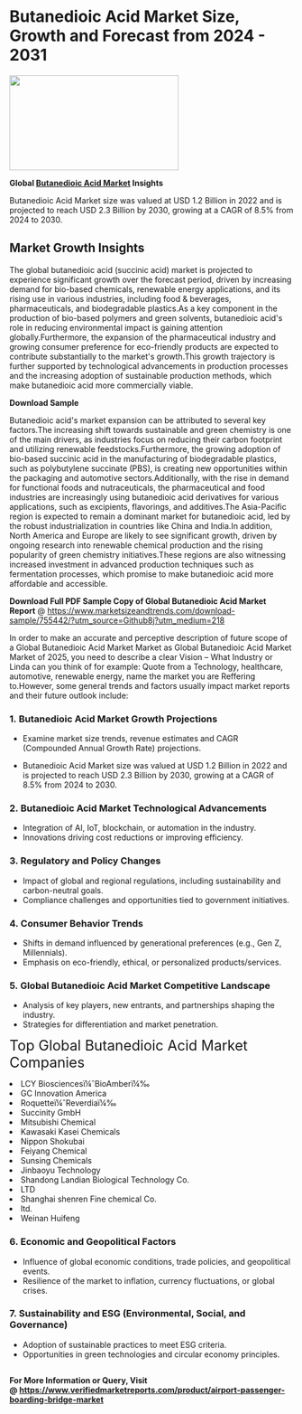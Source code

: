 <H1>Butanedioic Acid Market Size, Growth and Forecast from 2024 - 2031</H1><img class="aligncenter size-medium wp-image-584254" src="https://thirdeyenews.in/wp-content/uploads/2024/09/Global-Market-Research-300x168.jpeg" alt="" width="300" height="168" /><p><strong>Global&nbsp;<a href="https://www.marketsizeandtrends.com/download-sample/755442/?utm_source=Github8j?utm_medium=218">Butanedioic Acid Market</a> Insights</strong></p><p>Butanedioic Acid Market size was valued at USD 1.2 Billion in 2022 and is projected to reach USD 2.3 Billion by 2030, growing at a CAGR of 8.5% from 2024 to 2030.</p><p><h2>Market Growth Insights</h2> <p>The global butanedioic acid (succinic acid) market is projected to experience significant growth over the forecast period, driven by increasing demand for bio-based chemicals, renewable energy applications, and its rising use in various industries, including food & beverages, pharmaceuticals, and biodegradable plastics.As a key component in the production of bio-based polymers and green solvents, butanedioic acid's role in reducing environmental impact is gaining attention globally.Furthermore, the expansion of the pharmaceutical industry and growing consumer preference for eco-friendly products are expected to contribute substantially to the market's growth.This growth trajectory is further supported by technological advancements in production processes and the increasing adoption of sustainable production methods, which make butanedioic acid more commercially viable.</p> <p><strong>Download Sample</strong></p> <p>Butanedioic acid's market expansion can be attributed to several key factors.The increasing shift towards sustainable and green chemistry is one of the main drivers, as industries focus on reducing their carbon footprint and utilizing renewable feedstocks.Furthermore, the growing adoption of bio-based succinic acid in the manufacturing of biodegradable plastics, such as polybutylene succinate (PBS), is creating new opportunities within the packaging and automotive sectors.Additionally, with the rise in demand for functional foods and nutraceuticals, the pharmaceutical and food industries are increasingly using butanedioic acid derivatives for various applications, such as excipients, flavorings, and additives.The Asia-Pacific region is expected to remain a dominant market for butanedioic acid, led by the robust industrialization in countries like China and India.In addition, North America and Europe are likely to see significant growth, driven by ongoing research into renewable chemical production and the rising popularity of green chemistry initiatives.These regions are also witnessing increased investment in advanced production techniques such as fermentation processes, which promise to make butanedioic acid more affordable and accessible.</p> <p><span class=""><strong>Download Full PDF Sample Copy of Global Butanedioic Acid Market Report</strong> @ <a href="https://www.marketsizeandtrends.com/download-sample/755442/?utm_source=Github8j?utm_medium=218" target="_blank">https://www.marketsizeandtrends.com/download-sample/755442/?utm_source=Github8j?utm_medium=218</a></span></p><p>In order to make an accurate and perceptive description of future scope of a Global&nbsp;Butanedioic Acid Market Market as Global&nbsp;Butanedioic Acid Market Market of 2025, you need to describe a clear Vision &ndash; What Industry or Linda can you think of for example: Quote from a Technology, healthcare, automotive, renewable energy, name the market you are Reffering to.However, some general trends and factors usually impact market reports and their future outlook include:</p><h3>1.&nbsp;<strong>Butanedioic Acid Market Growth Projections</strong></h3><ul><li>Examine market size trends, revenue estimates and CAGR (Compounded Annual Growth Rate) projections.</li><li><p>Butanedioic Acid Market size was valued at USD 1.2 Billion in 2022 and is projected to reach USD 2.3 Billion by 2030, growing at a CAGR of 8.5% from 2024 to 2030.</p></li></ul><h3>2.&nbsp;<strong>Butanedioic Acid Market Technological Advancements</strong></h3><ul><li>Integration of AI, IoT, blockchain, or automation in the industry.</li><li>Innovations driving cost reductions or improving efficiency.</li></ul><h3>3.&nbsp;<strong>Regulatory and Policy Changes</strong></h3><ul><li>Impact of global and regional regulations, including sustainability and carbon-neutral goals.</li><li>Compliance challenges and opportunities tied to government initiatives.</li></ul><h3>4.&nbsp;<strong>Consumer Behavior Trends</strong></h3><ul><li>Shifts in demand influenced by generational preferences (e.g., Gen Z, Millennials).</li><li>Emphasis on eco-friendly, ethical, or personalized products/services.</li></ul><h3>5.&nbsp;<strong>Global Butanedioic Acid Market Competitive Landscape</strong></h3><ul><li>Analysis of key players, new entrants, and partnerships shaping the industry.</li><li>Strategies for differentiation and market penetration.</li></ul><p data-pm-slice="1 1 []"><span style="color: inherit; font-family: inherit; font-size: 25px;">Top Global Butanedioic Acid Market Companies</span></p><div class="" data-test-id=""><p><li>LCY Biosciencesï¼ˆBioAmberï¼‰</li><li> GC Innovation America</li><li> Roquetteï¼ˆReverdiaï¼‰</li><li> Succinity GmbH</li><li> Mitsubishi Chemical</li><li> Kawasaki Kasei Chemicals</li><li> Nippon Shokubai</li><li> Feiyang Chemical</li><li> Sunsing Chemicals</li><li> Jinbaoyu Technology</li><li> Shandong Landian Biological Technology Co.</li><li> LTD</li><li> Shanghai shenren Fine chemical Co.</li><li>ltd.</li><li> Weinan Huifeng</li></p></div><h3>6.&nbsp;<strong>Economic and Geopolitical Factors</strong></h3><ul><li>Influence of global economic conditions, trade policies, and geopolitical events.</li><li>Resilience of the market to inflation, currency fluctuations, or global crises.</li></ul><h3>7.&nbsp;<strong>Sustainability and ESG (Environmental, Social, and Governance)</strong></h3><ul><li>Adoption of sustainable practices to meet ESG criteria.</li><li>Opportunities in green technologies and circular economy principles.</li></ul><h2><strong style="font-size: 14px;">For More Information or Query, Visit @&nbsp;</strong><a style="background-color: #ffffff; font-size: 14px;" href="https://www.marketsizeandtrends.com/report/butanedioic-acid-market/" target="_blank">https://www.verifiedmarketreports.com/product/airport-passenger-boarding-bridge-market</a></h2>